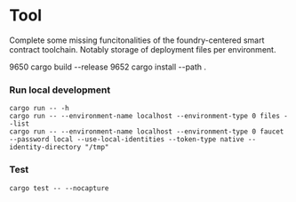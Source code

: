 # Tool

Complete some missing funcitonalities of the foundry-centered smart contract toolchain. Notably storage of deployment files per environment.


 9650  cargo build --release
 9652  cargo install --path .

### Run local development
```
cargo run -- -h
cargo run -- --environment-name localhost --environment-type 0 files --list
cargo run -- --environment-name localhost --environment-type 0 faucet --password local --use-local-identities --token-type native --identity-directory "/tmp"
```

### Test
```
cargo test -- --nocapture
```